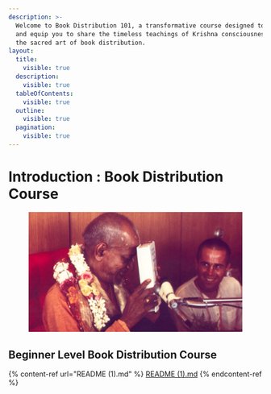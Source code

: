```yaml
---
description: >-
  Welcome to Book Distribution 101, a transformative course designed to inspire
  and equip you to share the timeless teachings of Krishna consciousness through
  the sacred art of book distribution.
layout:
  title:
    visible: true
  description:
    visible: true
  tableOfContents:
    visible: true
  outline:
    visible: true
  pagination:
    visible: true
---
```


# Introduction : Book Distribution Course

<figure><img src=".gitbook/assets/Prabhupada touches book to forehead_1920x1080.jpg" alt=""><figcaption></figcaption></figure>

## Beginner Level Book Distribution Course

{% content-ref url="README (1).md" %}
[README (1).md](<README (1).md>)
{% endcontent-ref %}

